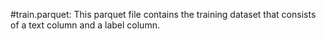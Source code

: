#train.parquet: This parquet file contains the training dataset that consists of a text column and a label column. 
